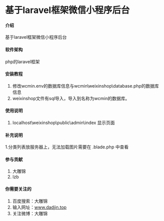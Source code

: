 # 基于laravel框架微信小程序后台

#### 介绍
基于laravel框架微信小程序后台

#### 软件架构
php的laravel框架


#### 安装教程


1. 修改wcmin\.env的数据库信息与wcmin\weixinshop\database.php的数据库信息
2. weixinshop文件有sql导入，导入到名称为wcmin的数据库。

#### 使用说明

1. localhost\weixinshop\public\admin\index 显示页面


#### 补充说明

1.分类列表放服务器上，无法加载图片需要在 .blade.php 中查看 





#### 参与贡献

1. 大雕锦
2. lzb



#### 你需要关注的

1. 百度搜索：大雕锦
2. 输入网址：www.dadjin.top
3. 关注微博：大雕锦

